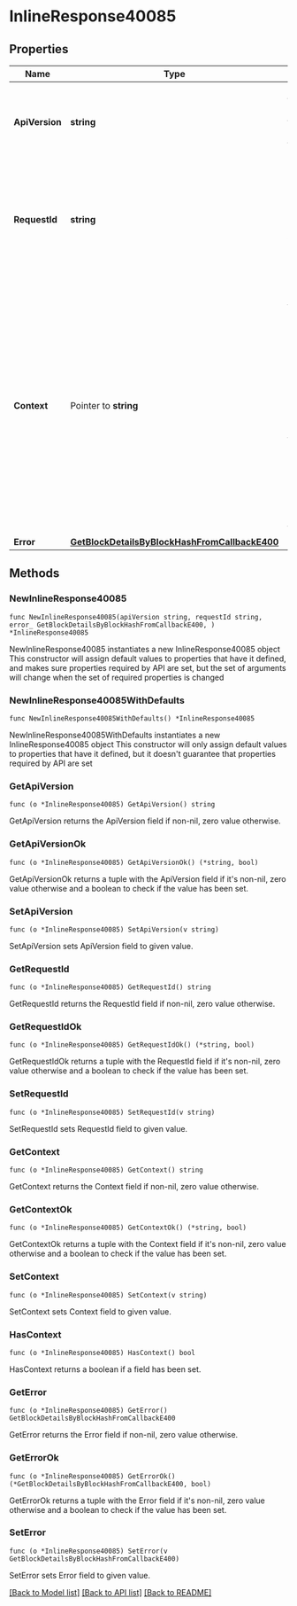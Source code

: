 # InlineResponse40085

## Properties

Name | Type | Description | Notes
------------ | ------------- | ------------- | -------------
**ApiVersion** | **string** | Specifies the version of the API that incorporates this endpoint. | 
**RequestId** | **string** | Defines the ID of the request. The &#x60;requestId&#x60; is generated by Crypto APIs and it&#39;s unique for every request. | 
**Context** | Pointer to **string** | In batch situations the user can use the context to correlate responses with requests. This property is present regardless of whether the response was successful or returned as an error. &#x60;context&#x60; is specified by the user. | [optional] 
**Error** | [**GetBlockDetailsByBlockHashFromCallbackE400**](GetBlockDetailsByBlockHashFromCallbackE400.md) |  | 

## Methods

### NewInlineResponse40085

`func NewInlineResponse40085(apiVersion string, requestId string, error_ GetBlockDetailsByBlockHashFromCallbackE400, ) *InlineResponse40085`

NewInlineResponse40085 instantiates a new InlineResponse40085 object
This constructor will assign default values to properties that have it defined,
and makes sure properties required by API are set, but the set of arguments
will change when the set of required properties is changed

### NewInlineResponse40085WithDefaults

`func NewInlineResponse40085WithDefaults() *InlineResponse40085`

NewInlineResponse40085WithDefaults instantiates a new InlineResponse40085 object
This constructor will only assign default values to properties that have it defined,
but it doesn't guarantee that properties required by API are set

### GetApiVersion

`func (o *InlineResponse40085) GetApiVersion() string`

GetApiVersion returns the ApiVersion field if non-nil, zero value otherwise.

### GetApiVersionOk

`func (o *InlineResponse40085) GetApiVersionOk() (*string, bool)`

GetApiVersionOk returns a tuple with the ApiVersion field if it's non-nil, zero value otherwise
and a boolean to check if the value has been set.

### SetApiVersion

`func (o *InlineResponse40085) SetApiVersion(v string)`

SetApiVersion sets ApiVersion field to given value.


### GetRequestId

`func (o *InlineResponse40085) GetRequestId() string`

GetRequestId returns the RequestId field if non-nil, zero value otherwise.

### GetRequestIdOk

`func (o *InlineResponse40085) GetRequestIdOk() (*string, bool)`

GetRequestIdOk returns a tuple with the RequestId field if it's non-nil, zero value otherwise
and a boolean to check if the value has been set.

### SetRequestId

`func (o *InlineResponse40085) SetRequestId(v string)`

SetRequestId sets RequestId field to given value.


### GetContext

`func (o *InlineResponse40085) GetContext() string`

GetContext returns the Context field if non-nil, zero value otherwise.

### GetContextOk

`func (o *InlineResponse40085) GetContextOk() (*string, bool)`

GetContextOk returns a tuple with the Context field if it's non-nil, zero value otherwise
and a boolean to check if the value has been set.

### SetContext

`func (o *InlineResponse40085) SetContext(v string)`

SetContext sets Context field to given value.

### HasContext

`func (o *InlineResponse40085) HasContext() bool`

HasContext returns a boolean if a field has been set.

### GetError

`func (o *InlineResponse40085) GetError() GetBlockDetailsByBlockHashFromCallbackE400`

GetError returns the Error field if non-nil, zero value otherwise.

### GetErrorOk

`func (o *InlineResponse40085) GetErrorOk() (*GetBlockDetailsByBlockHashFromCallbackE400, bool)`

GetErrorOk returns a tuple with the Error field if it's non-nil, zero value otherwise
and a boolean to check if the value has been set.

### SetError

`func (o *InlineResponse40085) SetError(v GetBlockDetailsByBlockHashFromCallbackE400)`

SetError sets Error field to given value.



[[Back to Model list]](../README.md#documentation-for-models) [[Back to API list]](../README.md#documentation-for-api-endpoints) [[Back to README]](../README.md)


